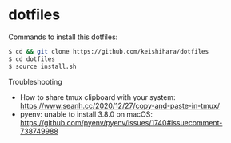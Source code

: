 # dotfiles
Commands to install this dotfiles:
```bash
$ cd && git clone https://github.com/keishihara/dotfiles
$ cd dotfiles
$ source install.sh
```

Troubleshooting
- How to share tmux clipboard with your system: https://www.seanh.cc/2020/12/27/copy-and-paste-in-tmux/
- pyenv: unable to install 3.8.0 on macOS: https://github.com/pyenv/pyenv/issues/1740#issuecomment-738749988
